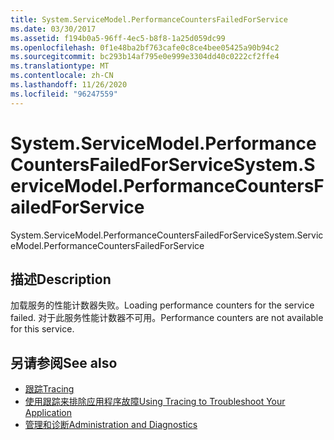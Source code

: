 ```yaml
---
title: System.ServiceModel.PerformanceCountersFailedForService
ms.date: 03/30/2017
ms.assetid: f194b0a5-96ff-4ec5-b8f8-1a25d059dc99
ms.openlocfilehash: 0f1e48ba2bf763cafe0c8ce4bee05425a90b94c2
ms.sourcegitcommit: bc293b14af795e0e999e3304dd40c0222cf2ffe4
ms.translationtype: MT
ms.contentlocale: zh-CN
ms.lasthandoff: 11/26/2020
ms.locfileid: "96247559"
---
```

# <a name="systemservicemodelperformancecountersfailedforservice"></a><span data-ttu-id="8d892-102">System.ServiceModel.PerformanceCountersFailedForService</span><span class="sxs-lookup"><span data-stu-id="8d892-102">System.ServiceModel.PerformanceCountersFailedForService</span></span>

<span data-ttu-id="8d892-103">System.ServiceModel.PerformanceCountersFailedForService</span><span class="sxs-lookup"><span data-stu-id="8d892-103">System.ServiceModel.PerformanceCountersFailedForService</span></span>  
  
## <a name="description"></a><span data-ttu-id="8d892-104">描述</span><span class="sxs-lookup"><span data-stu-id="8d892-104">Description</span></span>  

 <span data-ttu-id="8d892-105">加载服务的性能计数器失败。</span><span class="sxs-lookup"><span data-stu-id="8d892-105">Loading performance counters for the service failed.</span></span> <span data-ttu-id="8d892-106">对于此服务性能计数器不可用。</span><span class="sxs-lookup"><span data-stu-id="8d892-106">Performance counters are not available for this service.</span></span>  
  
## <a name="see-also"></a><span data-ttu-id="8d892-107">另请参阅</span><span class="sxs-lookup"><span data-stu-id="8d892-107">See also</span></span>

- [<span data-ttu-id="8d892-108">跟踪</span><span class="sxs-lookup"><span data-stu-id="8d892-108">Tracing</span></span>](index.md)
- [<span data-ttu-id="8d892-109">使用跟踪来排除应用程序故障</span><span class="sxs-lookup"><span data-stu-id="8d892-109">Using Tracing to Troubleshoot Your Application</span></span>](using-tracing-to-troubleshoot-your-application.md)
- [<span data-ttu-id="8d892-110">管理和诊断</span><span class="sxs-lookup"><span data-stu-id="8d892-110">Administration and Diagnostics</span></span>](../index.md)
